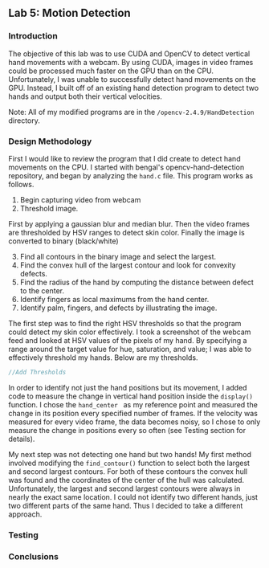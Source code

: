 ## Lab 5: Motion Detection
### Introduction
The objective of this lab was to use CUDA and OpenCV to detect vertical hand movements with a webcam. By using CUDA, images in video frames could be processed much faster on the GPU than on the CPU. Unfortunately, I was unable to successfully detect hand movements on the GPU. Instead, I built off of an existing hand detection program to detect two hands and output both their vertical velocities.

Note: All of my modified programs are in the ```/opencv-2.4.9/HandDetection``` directory. 

### Design Methodology
First I would like to review the program that I did create to detect hand movements on the CPU. I started with bengal's opencv-hand-detection repository, and began by analyzing the ```hand.c``` file. This program works as follows.

1. Begin capturing video from webcam
2. Threshold image.

First by applying a gaussian blur and median blur.
Then the video frames are thresholded by HSV ranges to detect skin color.
Finally the image is converted to binary (black/white)

3. Find all contours in the binary image and select the largest.
4. Find the convex hull of the largest contour and look for convexity defects.
5. Find the radius of the hand by computing the distance between defect to the center.
6. Identify fingers as local maximums from the hand center.
7. Identify palm, fingers, and defects by illustrating the image.

The first step was to find the right HSV thresholds so that the program could detect my skin color effectively. I took a screenshot of the webcam feed and looked at HSV values of the pixels of my hand. By specifying a range around the target value for hue, saturation, and value; I was able to effectively threshold my hands. Below are my thresholds.

```c
//Add Thresholds
```

In order to identify not just the hand positions but its movement, I added code to measure the change in vertical hand position inside the ```display()``` function. I chose the ```hand_center ``` as my reference point and measured the change in its position every specified number of frames. If the velocity was measured for every video frame, the data becomes noisy, so I chose to only measure the change in positions every so often (see Testing section for details). 

My next step was not detecting one hand but two hands! My first method involved modifying the ```find_contour()``` function to select both the largest and second largest contours. For both of these contours the convex hull was found and the coordinates of the center of the hull was calculated. Unfortunately, the largest and second largest contours were always in nearly the exact same location. I could not identify two different hands, just two different parts of the same hand. Thus I decided to take a different approach.



### Testing


### Conclusions
